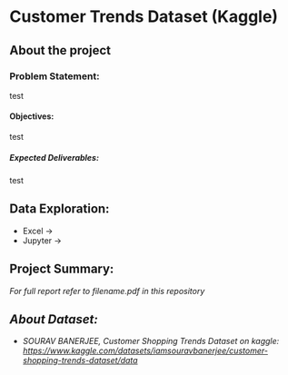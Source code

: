 # Customer Trends Dataset (Kaggle)
## About the project
### Problem Statement:
test
#### Objectives:
test
##### Expected Deliverables:
test

## Data Exploration:
- Excel -> 
- Jupyter ->

## Project Summary:
<I>For full report refer to filename.pdf in this repository<I> 


## About Dataset:
- SOURAV BANERJEE, Customer Shopping Trends Dataset on kaggle:
  https://www.kaggle.com/datasets/iamsouravbanerjee/customer-shopping-trends-dataset/data
